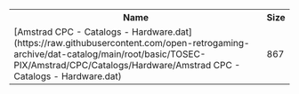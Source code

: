 <table>
<tr><th>Name</th><th>Size</th></tr>
<tr><td>
[Amstrad CPC - Catalogs - Hardware.dat](https://raw.githubusercontent.com/open-retrogaming-archive/dat-catalog/main/root/basic/TOSEC-PIX/Amstrad/CPC/Catalogs/Hardware/Amstrad CPC - Catalogs - Hardware.dat)
</td><td>867</td></tr>
</table>
